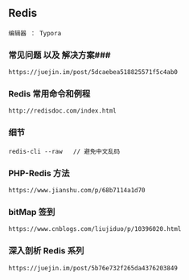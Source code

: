 ## Redis

	编辑器 ： Typora 

### 常见问题 以及 解决方案###

	https://juejin.im/post/5dcaebea518825571f5c4ab0

### Redis 常用命令和例程

	http://redisdoc.com/index.html 

### 细节 ###

	redis-cli --raw   // 避免中文乱码

### PHP-Redis 方法 ###

	https://www.jianshu.com/p/68b7114a1d70

### bitMap 签到

	https://www.cnblogs.com/liujiduo/p/10396020.html

### 深入剖析 Redis 系列

	https://juejin.im/post/5b76e732f265da4376203849


